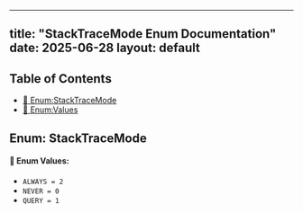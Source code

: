 <!-- Formatted by A³BS formatter.py -->
<!-- Generated by A³BS document.py -->
---
title: "StackTraceMode Enum Documentation"
date: 2025-06-28
layout: default
---

## Table of Contents
- [🔧 Enum:StackTraceMode](#enum-stacktracemode)
- [🔧 Enum:Values](#enum-values)
## Enum: StackTraceMode
#### 📝 Enum Values:
<a name="enum-values"></a>
  - `ALWAYS = 2`
  - `NEVER = 0`
  - `QUERY = 1`
